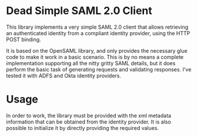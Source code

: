 # Dead Simple SAML 2.0 Client

This library implements a very simple SAML 2.0 client that allows retrieving an authenticated identity from a compliant identity provider, using the HTTP POST binding.

It is based on the OpenSAML library, and only provides the necessary glue code to make it work in a basic scenario. This is by no means a complete implementation supporting all the nitty gritty SAML details, but it does perform the basic task of generating requests and validating responses. I've tested it with ADFS and Okta identity providers.

# Usage

In order to work, the library must be provided with the xml metadata information that can be obtained from the identity provider. It is also possible to initialize it by directly providing the required values.
